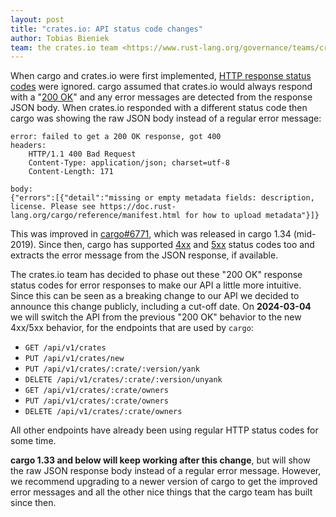 ```yaml
---
layout: post
title: "crates.io: API status code changes"
author: Tobias Bieniek
team: the crates.io team <https://www.rust-lang.org/governance/teams/crates-io>
---
```


When cargo and crates.io were first implemented, [HTTP response status codes](https://developer.mozilla.org/en-US/docs/Web/HTTP/Status) were ignored. cargo assumed that crates.io would always respond with a "[200 OK](https://developer.mozilla.org/en-US/docs/Web/HTTP/Status/200)" and any error messages are detected from the response JSON body. When crates.io responded with a different status code then cargo was showing the raw JSON body instead of a regular error message:

```
error: failed to get a 200 OK response, got 400
headers:
    HTTP/1.1 400 Bad Request
    Content-Type: application/json; charset=utf-8
    Content-Length: 171

body:
{"errors":[{"detail":"missing or empty metadata fields: description, license. Please see https://doc.rust-lang.org/cargo/reference/manifest.html for how to upload metadata"}]}
```

This was improved in [cargo#6771](https://github.com/rust-lang/cargo/pull/6771), which was released in cargo 1.34 (mid-2019). Since then, cargo has supported [4xx](https://developer.mozilla.org/en-US/docs/Web/HTTP/Status#client_error_responses) and [5xx](https://developer.mozilla.org/en-US/docs/Web/HTTP/Status#server_error_responses) status codes too and extracts the error message from the JSON response, if available.

The crates.io team has decided to phase out these "200 OK" response status codes for error responses to make our API a little more intuitive. Since this can be seen as a breaking change to our API we decided to announce this change publicly, including a cut-off date. On **2024-03-04** we will switch the API from the previous "200 OK" behavior to the new 4xx/5xx behavior, for the endpoints that are used by `cargo`:

- `GET /api/v1/crates`
- `PUT /api/v1/crates/new`
- `PUT /api/v1/crates/:crate/:version/yank`
- `DELETE /api/v1/crates/:crate/:version/unyank`
- `GET /api/v1/crates/:crate/owners`
- `PUT /api/v1/crates/:crate/owners`
- `DELETE /api/v1/crates/:crate/owners`

All other endpoints have already been using regular HTTP status codes for some time.

**cargo 1.33 and below will keep working after this change**, but will show the raw JSON response body instead of a regular error message. However, we recommend upgrading to a newer version of cargo to get the improved error messages and all the other nice things that the cargo team has built since then.